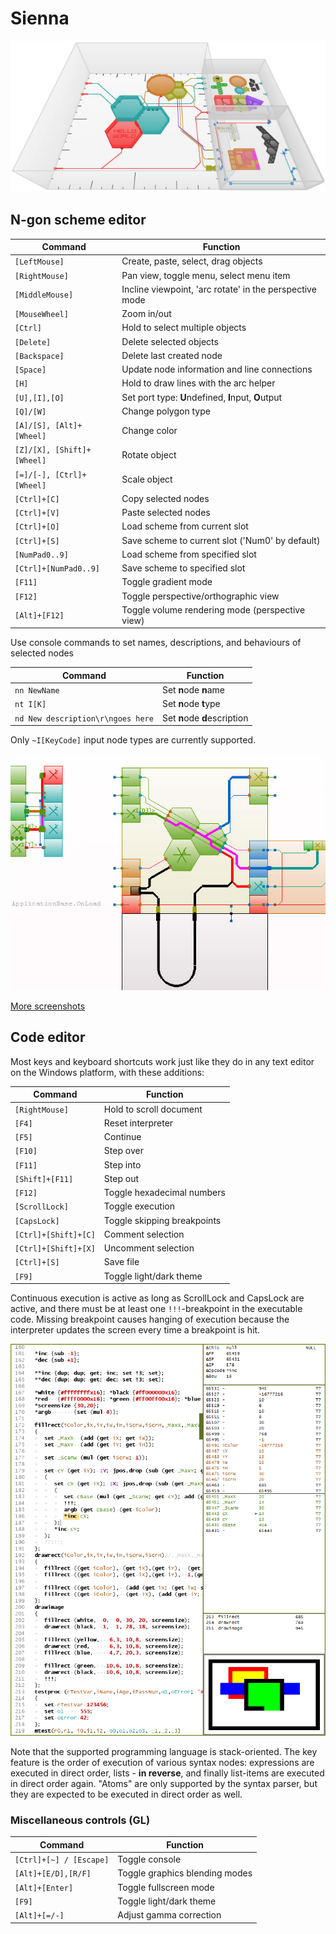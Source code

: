 # Sienna

![](docs/screenshots/Scr00.jpg)

## N-gon scheme editor

| Command                   | Function                                         |
| ---                       |  ---                                             |
|`[LeftMouse]`              |  Create, paste, select, drag objects             |
|`[RightMouse]`             |  Pan view, toggle menu, select menu item         |
|`[MiddleMouse]`            |  Incline viewpoint, 'arc rotate' in the perspective mode |
|`[MouseWheel]`             |  Zoom in/out                                     |
|`[Ctrl]`                   |  Hold to select multiple objects                 |
|`[Delete]`                 |  Delete selected objects                         |
|`[Backspace]`              |  Delete last created node                        |
|`[Space]`                  |  Update node information and line connections    |
|`[H]`                      |  Hold to draw lines with the arc helper          |
|`[U],[I],[O]`              |  Set port type: **U**ndefined, **I**nput, **O**utput |
|`[Q]/[W]`                  |  Change polygon type                             |
|`[A]/[S], [Alt]+[Wheel]`   |  Change color                                    |
|`[Z]/[X], [Shift]+[Wheel]` |  Rotate object                                   |
|`[=]/[-], [Ctrl]+[Wheel]`  |  Scale object                                    |
|`[Ctrl]+[C]`               |  Copy selected nodes                             |
|`[Ctrl]+[V]`               |  Paste selected nodes                            |
|`[Ctrl]+[O]`               |  Load scheme from current slot                   |
|`[Ctrl]+[S]`               |  Save scheme to current slot ('Num0' by default) |
|`[NumPad0..9]`             |  Load scheme from specified slot                 |
|`[Ctrl]+[NumPad0..9]`      |  Save scheme to specified slot                   |
|`[F11]`                    |  Toggle gradient mode                            |
|`[F12]`                    |  Toggle perspective/orthographic view            |
|`[Alt]+[F12]`              |  Toggle volume rendering mode (perspective view) |

Use console commands to set names, descriptions, and behaviours of selected nodes

| Command                           | Function                         |
| ---                               | ---                              |
|`nn NewName`                       |  Set **n**ode **n**ame           |
|`nt I[K]`                          |  Set **n**ode **t**ype           |
|`nd New description\r\ngoes here`  |  Set **n**ode **d**escription    |

Only `~I[KeyCode]` input node types are currently supported.

![](docs/screenshots/Scr17.jpg)

[More screenshots](docs/ngsf.md)


## Code editor

Most keys and keyboard shortcuts work just like they do in any text editor on the Windows platform,
with these additions:

| Command                   | Function                                         |
| ---                       |  ---                                             |
|`[RightMouse]`             |  Hold to scroll document                         |
|`[F4]`                     |  Reset interpreter                               |
|`[F5]`                     |  Continue                                        |
|`[F10]`                    |  Step over                                       |
|`[F11]`                    |  Step into                                       |
|`[Shift]+[F11]`            |  Step out                                        |
|`[F12]`                    |  Toggle hexadecimal numbers                      |
|`[ScrollLock]`             |  Toggle execution                                |
|`[CapsLock]`               |  Toggle skipping breakpoints                     |
|`[Ctrl]+[Shift]+[C]`       |  Comment selection                               |
|`[Ctrl]+[Shift]+[X]`       |  Uncomment selection                             |
|`[Ctrl]+[S]`               |  Save file                                       |
|`[F9]`                     |  Toggle light/dark theme                         |

Continuous execution is active as long as ScrollLock and CapsLock are active, and there
must be at least one `!!!`-breakpoint in the executable code. Missing breakpoint causes
hanging of execution because the interpreter updates the screen every time a breakpoint
is hit.

![](docs/screenshots/ed01.gif)

Note that the supported programming language is stack-oriented. The key feature is
the order of execution of various syntax nodes: expressions are executed in direct order,
lists - **in reverse**, and finally list-items are executed in direct order again.
"Atoms" are only supported by the syntax parser, but they are expected to be executed
in direct order as well.

### Miscellaneous controls (GL)

| Command                   | Function                                         |
| ---                       |  ---                                             |
|`[Ctrl]+[~] / [Escape]`    |  Toggle console                                  |
|`[Alt]+[E/D],[R/F]`        |  Toggle graphics blending modes                  |
|`[Alt]+[Enter]`            |  Toggle fullscreen mode                          |
|`[F9]`                     |  Toggle light/dark theme                         |
|`[Alt]+[=/-]`              |  Adjust gamma correction                         |
